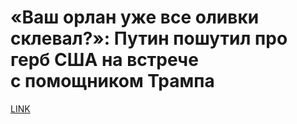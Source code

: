 # «Ваш орлан уже все оливки склевал?»: Путин пошутил про герб США на встрече с помощником Трампа 



[LINK](https://varlamov.ru/3146724.html)